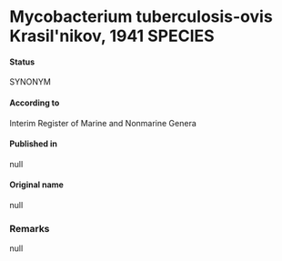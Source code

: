 # Mycobacterium tuberculosis-ovis Krasil'nikov, 1941 SPECIES

#### Status
SYNONYM

#### According to
Interim Register of Marine and Nonmarine Genera

#### Published in
null

#### Original name
null

### Remarks
null